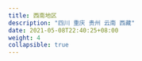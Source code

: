 ```yaml
---
title: 西南地区
description: "四川 重庆 贵州 云南 西藏"
date: 2021-05-08T22:40:25+08:00
weight: 4
collapsible: true
---
```

